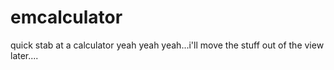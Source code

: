 emcalculator
============

quick stab at a calculator
yeah yeah yeah...i'll move the stuff out of the view later....
